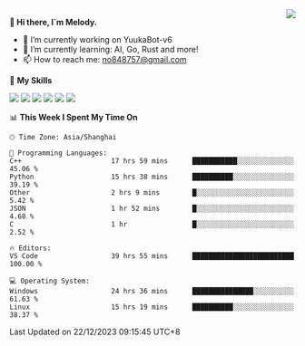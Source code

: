 <a href="#">
  <img align="right" src="https://github-readme-stats.vercel.app/api?username=melodyyuuka&count_private=true&show_icons=true" />
</a>

**👋 Hi there, I`m Melody.**

- 🔭 I’m currently working on YuukaBot-v6
- 🌱 I’m currently learning: AI, Go, Rust and more!
- 📫 How to reach me: no848757@gmail.com

🌟 **My Skills** 

![](https://img.shields.io/badge/-Python-3e74a2?style=flat-square&logo=Python&logoColor=fff)
![](https://img.shields.io/badge/-Java-007396?style=flat-square&logo=OpenJDK&logoColor=fff)
![](https://img.shields.io/badge/-Node.js-339933?style=flat-square&logo=Node.js&logoColor=fff)
![](https://img.shields.io/badge/-Git-f05032?style=flat-square&logo=git&logoColor=fff)
![](https://img.shields.io/badge/-PostgreSQL-4169e1?style=flat-square&logo=PostgreSQL&logoColor=fff)
![](https://img.shields.io/badge/-VSCode-007acc?style=flat-square&logo=Visual-Studio-Code&logoColor=fff)


<!--START_SECTION:waka-->
📊 **This Week I Spent My Time On** 

```text
🕑︎ Time Zone: Asia/Shanghai

💬 Programming Languages: 
C++                      17 hrs 59 mins      ███████████░░░░░░░░░░░░░░   45.06 % 
Python                   15 hrs 38 mins      ██████████░░░░░░░░░░░░░░░   39.19 % 
Other                    2 hrs 9 mins        █░░░░░░░░░░░░░░░░░░░░░░░░    5.42 % 
JSON                     1 hr 52 mins        █░░░░░░░░░░░░░░░░░░░░░░░░    4.68 % 
C                        1 hr                █░░░░░░░░░░░░░░░░░░░░░░░░    2.52 % 

🔥 Editors: 
VS Code                  39 hrs 55 mins      █████████████████████████   100.00 % 

💻 Operating System: 
Windows                  24 hrs 36 mins      ███████████████░░░░░░░░░░   61.63 % 
Linux                    15 hrs 19 mins      ██████████░░░░░░░░░░░░░░░   38.37 % 
```


 Last Updated on 22/12/2023 09:15:45 UTC+8
<!--END_SECTION:waka-->
